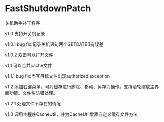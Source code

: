 ﻿# FastShutdownPatch
关机助手补丁程序

v1.0 支持开关机记录

v1.0.1 bug fix:记录关机语句两个GETDATE()有误差

v1.0.2 双击可以打开文件

v1.1 可以合并cache文件

v1.1.1 bug fix:当写目标文件出现authorized exception

v1.2 添加右键菜单，可对缓存进行删除、移动、另存为操作。支持滚轮缩放主界面功能。文件名防错处理。

v1.2.1 处理文件不存在的情况

v1.3 调用主程序CacheUtil，并为CacheUtil增添自定义缓存文件方法